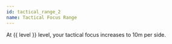 ```yaml
---
id: tactical_range_2
name: Tactical Focus Range
---
```

At {{ level }} level, your tactical focus increases to 10m per side.
